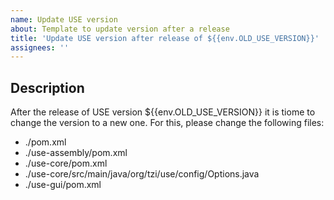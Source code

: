 ```yaml
---
name: Update USE version
about: Template to update version after a release
title: 'Update USE version after release of ${{env.OLD_USE_VERSION}}'
assignees: ''
---
```


## Description

After the release of USE version ${{env.OLD_USE_VERSION}} it is tiome to change
the version to a new one. For this, please change the following files:

* ./pom.xml
* ./use-assembly/pom.xml
* ./use-core/pom.xml
* ./use-core/src/main/java/org/tzi/use/config/Options.java
* ./use-gui/pom.xml
